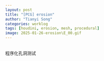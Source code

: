 ```yaml
---
layout: post
title: "[PCG] erosion"
author: "Tianyi Song"
categories: worklog
tags: [houdini, erosion, mesh, procedural]
image: 2025-01-26-erosion\E_00.gif
---
```


<br>
程序化孔洞测试  
